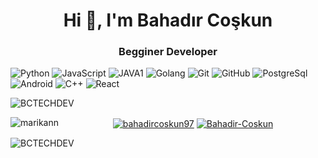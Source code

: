 <h1 align="center">Hi 👋, I'm Bahadır Coşkun</h1>

<h3 align="center">Begginer Developer</h3>

![Python](https://img.shields.io/badge/-python-black?style=flat-square&logo=python) 
![JavaScript](https://img.shields.io/badge/-JavaScript-black?style=flat-square&logo=javascript) 
![JAVA1](https://img.shields.io/badge/-JAVA-black?style=flat-square&logo=JAVA) 
![Golang](https://img.shields.io/badge/-Golang-black?style=flat-square&logo=go)
![Git](https://img.shields.io/badge/-Git-black?style=flat-square&logo=git)
![GitHub](https://img.shields.io/badge/-GitHub-black?style=flat-square&logo=github)
![PostgreSql](https://img.shields.io/badge/-PostgreSQL-black?style=flat-square&logo=PostgreSQL)
![Android](https://img.shields.io/badge/-Android-black?style=flat-square&logo=Android)
![C++](https://img.shields.io/badge/-C++-black?style=flat-square&logo=c%2B%2B)
![React](https://img.shields.io/badge/-React-black?style=flat-square&logo=react)

<p><img align="center" src="https://github-readme-stats.vercel.app/api?username=BCTECHDEV&show_icons=true&theme=algolia&include_all_commits=true&count_private=true" alt="BCTECHDEV" /></p>

<p><img align="left" src="https://github-readme-stats.vercel.app/api/top-langs?username=marikann&show_icons=true&locale=en&layout=compact" alt="marikann" /></p>
<p align="center">
    <a href="https://twitter.com/bahadircoskun97" target="blank"><img align="center" src="https://img.shields.io/badge/-twitter-black?style=for-the-badge&logo=twitter" alt="bahadircoskun97"/></a>     
    <a href="https://www.instagram.com/bahadircoskun97/" target="blank"><img align="center" src="https://img.shields.io/badge/-instagram-black?style=for-the-badge&logo=instagram" alt="Bahadir-Coskun"/></a>  
</p>



<p align="left"> <img src="https://komarev.com/ghpvc/?username=BCTECHDEV&label=Profile%20views&color=0e75b6&style=flat" alt="BCTECHDEV" /> </p>



<!---
BCTECHDEV/BCTECHDEV is a ✨ special ✨ repository because its `README.md` (this file) appears on your GitHub profile.
You can click the Preview link to take a look at your changes.
--->
